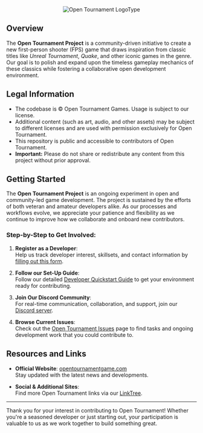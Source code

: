 <div align="center">
  <img src="https://github.com/user-attachments/assets/105cd2b2-6841-41fe-8d5c-8b9c2c391b8e" alt="Open Tournament LogoType">
</div>

## **Overview**

The **Open Tournament Project** is a community-driven initiative to create a new first-person shooter (FPS) game that draws inspiration from classic titles like *Unreal Tournament*, *Quake*, and other iconic games in the genre. Our goal is to polish and expand upon the timeless gameplay mechanics of these classics while fostering a collaborative open development environment.

## **Legal Information**

- The codebase is © Open Tournament Games. Usage is subject to our license.
- Additional content (such as art, audio, and other assets) may be subject to different licenses and are used with permission exclusively for Open Tournament.
- This repository is public and accessible to contributors of Open Tournament.
- **Important:** Please do not share or redistribute any content from this project without prior approval.

## **Getting Started**

The **Open Tournament Project** is an ongoing experiment in open and community-led game development. The project is sustained by the efforts of both veteran and amateur developers alike. As our processes and workflows evolve, we appreciate your patience and flexibility as we continue to improve how we collaborate and onboard new contributors.

### **Step-by-Step to Get Involved:**

1. **Register as a Developer**:  
   Help us track developer interest, skillsets, and contact information by [filling out this form](https://forms.gle/s7qcsKLuVVm1WzgB7).

2. **Follow our Set-Up Guide**:  
   Follow our detailed [Developer Quickstart Guide](https://github.com/OpenTournament/OpenTournament/wiki/Developer-Quickstart-Guide) to get your environment ready for contributing.

3. **Join Our Discord Community**:  
   For real-time communication, collaboration, and support, join our [Discord server](https://discord.gg/Rw8evNT).

4. **Browse Current Issues**:  
   Check out the [Open Tournament Issues](https://github.com/OpenTournament/OpenTournament/issues) page to find tasks and ongoing development work that you could contribute to.

## **Resources and Links**

- **Official Website**: [opentournamentgame.com](https://opentournamentgame.com)  
  Stay updated with the latest news and developments.
  
- **Social & Additional Sites**:  
  Find more Open Tournament links via our [LinkTree](https://www.linktr.ee/OpenTournamentGame).

---

Thank you for your interest in contributing to Open Tournament! Whether you're a seasoned developer or just starting out, your participation is valuable to us as we work together to build something great.
